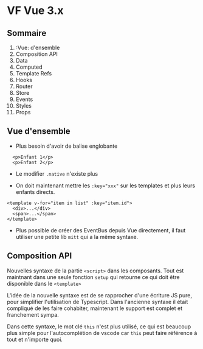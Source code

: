 # VF Vue 3.x

## Sommaire

1. :Vue: d'ensemble
2. Composition API
3. Data
4. Computed
5. Template Refs
6. Hooks
7. Router
8. Store
9. Events
10. Styles
11. Props

## Vue d'ensemble

- Plus besoin d'avoir de balise englobante

```vue
  <p>Enfant 1</p>
  <p>Enfant 2</p>
```

- Le modifier `.native` n'existe plus

- On doit maintenant mettre les `:key="xxx"` sur les templates et plus leurs enfants directs.

```vue
<template v-for="item in list" :key="item.id">
  <div>...</div>
  <span>...</span>
</template>
```

- Plus possible de créer des EventBus depuis Vue directement, il faut utiliser une petite lib `mitt` qui a la même syntaxe.

## Composition API

Nouvelles syntaxe de la partie `<script>` dans les composants.
Tout est maintnant dans une seule fonction `setup` qui retourne ce qui doit être disponible dans le `<template>`

L'idée de la nouvelle syntaxe est de se rapprocher d'une écriture JS pure, pour simplifier l'utilisation de Typescript. Dans l'ancienne syntaxe il était compliqué de les faire cohabiter, maintenant le support est complet et franchement sympa.

Dans cette syntaxe, le mot clé `this` n'est plus utilisé, ce qui est beaucoup plus simple pour l'autocomplétion de vscode car `this` peut faire référence à tout et n'importe quoi.
